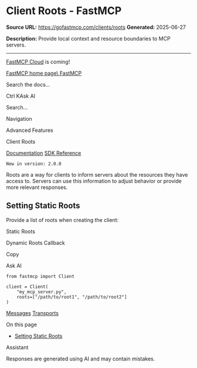 # Client Roots - FastMCP

**Source URL:** https://gofastmcp.com/clients/roots
**Generated:** 2025-06-27

**Description:** Provide local context and resource boundaries to MCP servers.

---

[FastMCP Cloud](https://fastmcp.link/x0Kyhy2) is coming!

[FastMCP home page\\
FastMCP](https://gofastmcp.com/)

Search the docs...

Ctrl KAsk AI

Search...

Navigation

Advanced Features

Client Roots

[Documentation](https://gofastmcp.com/getting-started/welcome) [SDK Reference](https://gofastmcp.com/python-sdk/fastmcp-exceptions)

`New in version: 2.0.0`

Roots are a way for clients to inform servers about the resources they have access to. Servers can use this information to adjust behavior or provide more relevant responses.

## [​](https://gofastmcp.com/clients/roots\#setting-static-roots)  Setting Static Roots

Provide a list of roots when creating the client:

Static Roots

Dynamic Roots Callback

Copy

Ask AI

```
from fastmcp import Client

client = Client(
    "my_mcp_server.py",
    roots=["/path/to/root1", "/path/to/root2"]
)

```

[Messages](https://gofastmcp.com/clients/messages) [Transports](https://gofastmcp.com/clients/transports)

On this page

- [Setting Static Roots](https://gofastmcp.com/clients/roots#setting-static-roots)

Assistant

Responses are generated using AI and may contain mistakes.